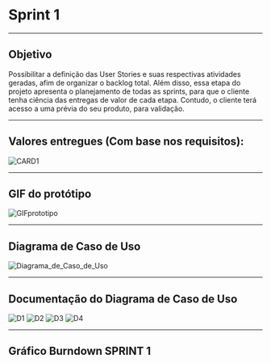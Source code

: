 # Sprint 1
-----------------------------------------------------------------------------------------------------------------------------------------------

## Objetivo

Possibilitar a definição das User Stories e suas respectivas atividades geradas, afim de organizar o backlog total. 
Além disso, essa etapa do projeto apresenta o planejamento de todas as sprints, para que o cliente tenha ciência das entregas de valor de cada etapa. 
Contudo, o cliente terá acesso a uma prévia do seu produto, para validação. 

-----------------------------------------------------------------------------------------------------------------------------------------------

## Valores entregues (Com base nos requisitos):

![CARD1](https://github.com/Leo0256/Equipe_Lider-Projeto_GSW/blob/main/Arquivos/Fotos%20e%20Documentos/CARD1.jpg)

----------------------------------------------------------------------------------------------------------------------------------------------
## GIF do protótipo 

![GIFprototipo](https://github.com/Leo0256/Equipe_Lider-Projeto_GSW/blob/main/Arquivos/Fotos%20e%20Documentos/GIFprototipo.gif)

-----------------------------------------------------------------------------------------------------------------------------------------------
## Diagrama de Caso de Uso

![Diagrama_de_Caso_de_Uso](https://github.com/Leo0256/Equipe_Lider-Projeto_GSW/blob/main/Arquivos/Fotos%20e%20Documentos/Diagrama%20de%20Caso%20de%20Uso.png)

-----------------------------------------------------------------------------------------------------------------------------------------------
## Documentação do Diagrama de Caso de Uso

![D1](https://github.com/Leo0256/Equipe_Lider-Projeto_GSW/blob/main/Arquivos/Fotos%20e%20Documentos/D1.jpg)
![D2](https://github.com/Leo0256/Equipe_Lider-Projeto_GSW/blob/main/Arquivos/Fotos%20e%20Documentos/D2.jpg)
![D3](https://github.com/Leo0256/Equipe_Lider-Projeto_GSW/blob/main/Arquivos/Fotos%20e%20Documentos/D3.jpg)
![D4](https://github.com/Leo0256/Equipe_Lider-Projeto_GSW/blob/main/Arquivos/Fotos%20e%20Documentos/D4.jpg)

----------------------------------------------------------------------------------------------------------------------------------------------

## Gráfico Burndown SPRINT 1


 



